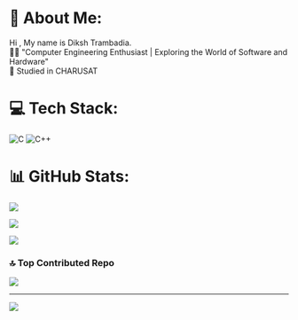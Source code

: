 # 💫 About Me:
Hi , My name is Diksh Trambadia.<br>👨‍💻 "Computer Engineering Enthusiast | Exploring the World of Software and Hardware"<br>📍 Studied in CHARUSAT


# 💻 Tech Stack:
![C](https://img.shields.io/badge/c-%2300599C.svg?style=for-the-badge&logo=c&logoColor=white) ![C++](https://img.shields.io/badge/c++-%2300599C.svg?style=for-the-badge&logo=c%2B%2B&logoColor=white)
# 📊 GitHub Stats:
![](https://github-readme-stats.vercel.app/api?username=Diksh002&theme=radical&hide_border=false&include_all_commits=false&count_private=false)<br/>

![](https://github-readme-streak-stats.herokuapp.com/?user=Dikdh002&theme=radical&hide_border=false)<br/>

![](https://github-readme-stats.vercel.app/api/top-langs/?username=diksh002&theme=radical&hide_border=false&include_all_commits=false&count_private=false&layout=compact)

### 🔝 Top Contributed Repo
![](https://github-contributor-stats.vercel.app/api?username=diksh002&limit=5&theme=radical&combine_all_yearly_contributions=true)

---
[![](https://visitcount.itsvg.in/api?id=diksh002&icon=0&color=0)](https://visitcount.itsvg.in)

<!-- Proudly created with GPRM ( https://gprm.itsvg.in ) -->
